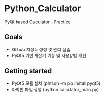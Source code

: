 # Python_Calculator
PyQt based Calculator  -  Practice

## Goals

* Github 저장소 생성 및 관리 실습
* PyQt5 기반 계산기 기능 및 사용방법 개선

## Getting started

* PyQt5 모듈 설치 (phthon -m pip install pyqt5)
* 파이썬 파일 실행 (python calculator_main.py)

